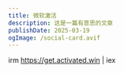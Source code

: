 ```yaml
---
title: 微软激活
description: 这是一篇有意思的文章
publishDate: 2025-03-19
ogImage: /social-card.avif
---
```

irm https://get.activated.win | iex
